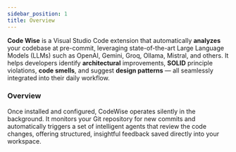 ```yaml
---
sidebar_position: 1
title: Overview
---
```

**Code Wise** is a Visual Studio Code extension that automatically **analyzes** your codebase at pre-commit, leveraging state-of-the-art Large Language Models (LLMs) such as OpenAI, Gemini, Groq, Ollama, Mistral, and others. It helps developers identify **architectural** improvements, **SOLID** principle violations, **code smells**, and suggest **design patterns** — all seamlessly integrated into their daily workflow.

### Overview

Once installed and configured, CodeWise operates silently in the background. It monitors your Git repository for new commits and automatically triggers a set of intelligent agents that review the code changes, offering structured, insightful feedback saved directly into your workspace.